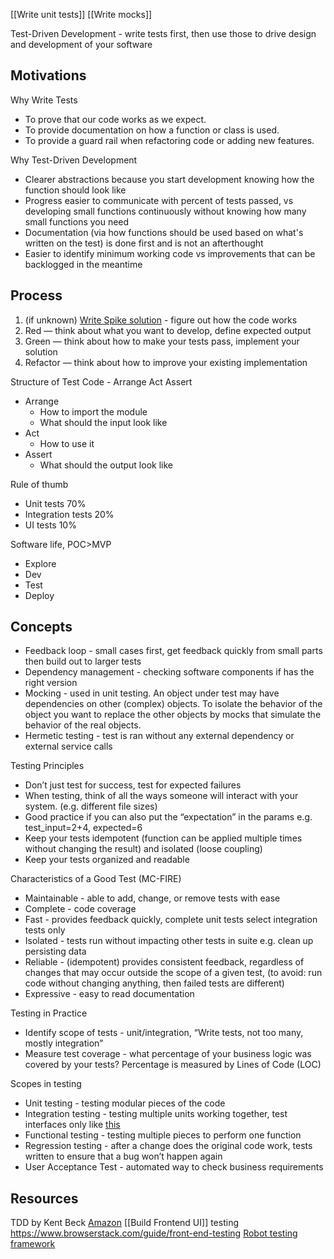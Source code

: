 
[[Write unit tests]]
[[Write mocks]]

Test-Driven Development - write tests first, then use those to drive design and development of your software
## Motivations
Why Write Tests
- To prove that our code works as we expect.
- To provide documentation on how a function or class is used.
- To provide a guard rail when refactoring code or adding new features.

Why Test-Driven Development
- Clearer abstractions because you start development knowing how the function should look like
- Progress easier to communicate with percent of tests passed, vs developing small functions continuously without knowing how many small functions you need
- Documentation (via how functions should be used based on what's written on the test) is done first and is not an afterthought
- Easier to identify minimum working code vs improvements that can be backlogged in the meantime

## Process
1. (if unknown) [Write Spike solution](https://qualitycoding.org/spike-solution/) - figure out how the code works 
1. Red — think about what you want to develop, define expected output
1. Green — think about how to make your tests pass, implement your solution
1. Refactor — think about how to improve your existing implementation

Structure of Test Code - Arrange Act Assert
- Arrange
	- How to import the module
	- What should the input look like
- Act
	- How to use it
- Assert
	- What should the output look like

Rule of thumb
- Unit tests 70%
- Integration tests 20%
- UI tests 10%

Software life, POC>MVP
- Explore
- Dev
- Test
- Deploy

## Concepts
- Feedback loop - small cases first, get feedback quickly from small parts then build out to larger tests
- Dependency management - checking software components if has the right version
- Mocking - used in unit testing. An object under test may have dependencies on other (complex) objects. To isolate the behavior of the object you want to replace the other objects by mocks that simulate the behavior of the real objects.
- Hermetic testing - test is ran without any external dependency or external service calls

Testing Principles
- Don’t just test for success, test for expected failures
- When testing, think  of all the ways someone will interact with your system. (e.g. different file sizes)
- Good practice if you can also put the “expectation” in the params e.g. test_input=2+4, expected=6
- Keep your tests idempotent (function can be applied multiple times without changing the result) and isolated (loose coupling)
- Keep your tests organized and readable

Characteristics of a Good Test (MC-FIRE)
- Maintainable - able to add, change, or remove tests with ease
- Complete - code coverage
- Fast - provides feedback quickly, complete unit tests select integration tests only
- Isolated - tests run without impacting other tests in suite e.g. clean up persisting data
- Reliable - (idempotent) provides consistent feedback, regardless of changes that may occur outside the scope of a given test, (to avoid: run code without changing anything, then failed tests are different)
- Expressive - easy to read documentation

Testing in Practice
- Identify scope of tests - unit/integration, “Write tests, not too many, mostly integration”
- Measure test coverage - what percentage of your business logic was covered by your tests? Percentage is measured by Lines of Code (LOC)

Scopes in testing
- Unit testing - testing modular pieces of the code
- Integration testing - testing multiple units working together, test interfaces only like [this](https://martinfowler.com/articles/microservice-testing/#testing-progress-3)
- Functional testing - testing multiple pieces to perform one function
- Regression testing - after a change does the original code work, tests written to ensure that a bug won’t happen again
- User Acceptance Test - automated way to check business requirements


## Resources
TDD by Kent Beck [Amazon](https://www.amazon.com/Test-Driven-Development-Kent-Beck/dp/0321146530)
[[Build Frontend UI]] testing https://www.browserstack.com/guide/front-end-testing
[Robot testing framework](https://github.com/robotology/robot-testing-framework)
